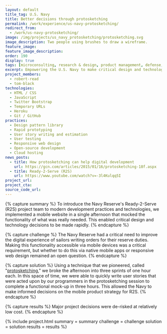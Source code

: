 ```yaml
---
layout: default
title_tag: U.S. Navy
title: Better decisions through protosketching
permalink: /work/experience/us-navy-protosketching/
redirect_from:
  - /work/us-navy-protosketching/
image: /img/projects/us_navy_protosketching/protosketching.svg
image_description: Two people using brushes to draw a wireframe.
feature_image:
feature_image_description:
order: 190
display: true
tags: [microconsulting, research & design, product management, defense, navy, robert read, tom black]
excerpt: Empowering the U.S. Navy to make critical design and technology decisions through a unique form of rapid prototyping.
project_members:
  - robert-read
  - tom-black
technologies:
  - HTML / CSS
  - JavaScript
  - Twitter Bootstrap
  - Temporary URLs
  - Heroku
  - Git / GitHub
practices:
  - Design pattern library
  - Rapid prototyping
  - User story writing and estimation
  - User testing
  - Responsive web design
  - Open-source development
  - Cloud hosting
news_posts:
  - title: How protosketching can help digital development
    url: https://gcn.com/articles/2015/01/16/protosketching-18f.aspx
  - title: Ready-2-Serve (R2S)
    url: https://www.youtube.com/watch?v=-3l4Kulqq5I
project_url:
project_cta:
source_code_url:
---
```


{% capture summary %}
To introduce the Navy Reserve's Ready-2-Serve (R2S) project team to modern
development practices and technologies, we implemented a mobile website
in a single afternoon that mocked the functionality of what was really needed.
This enabled critical design and technology decisions to be made rapidly.
{% endcapture %}

{% capture challenge %}
The Navy Reserve had a critical need to improve the digital experience of
sailors writing orders for their reserve duties. Making this functionality accessible
via mobile devices was a critical requirement, but whether to do this via native
mobile apps or responsive web design remained an open question.
{% endcapture %}

{% capture solution %}
Using a technique that we pioneered, called "<a href="https://18f.gsa.gov/2015/01/06/protosketch/">protosketching</a>,"
we broke the afternoon into three sprints of one hour each. In this space of time, we were
able to quickly write user stories that were acted upon by our programmers in the
protosketching session to complete a functional mock-up in three hours. This allowed the
Navy to make informed decisions on the mobile product strategy for R2S.
{% endcapture %}

{% capture results %}
Major project decisions were de-risked at relatively low cost.
{% endcapture %}

{% include project.html
  summary = summary
  challenge = challenge
  solution = solution
  results = results
%}
